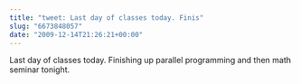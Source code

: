 ```yaml
---
title: "tweet: Last day of classes today. Finis"
slug: "6673848057"
date: "2009-12-14T21:26:21+00:00"
---
```

Last day of classes today. Finishing up parallel programming and then math seminar tonight.
